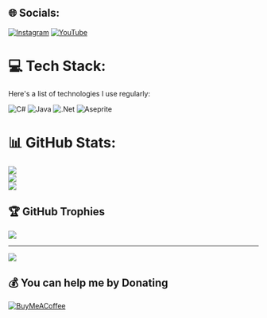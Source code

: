 

## 🌐 Socials:
[![Instagram](https://img.shields.io/badge/Instagram-%23E4405F.svg?logo=Instagram&logoColor=white)](https://instagram.com/selam999x) 
[![YouTube](https://img.shields.io/badge/YouTube-%23FF0000.svg?logo=YouTube&logoColor=white)](https://youtube.com/@Parasayte)

# 💻 Tech Stack:
Here's a list of technologies I use regularly:

![C#](https://img.shields.io/badge/c%23-%23239120.svg?style=for-the-badge&logo=csharp&logoColor=white) 
![Java](https://img.shields.io/badge/java-%23ED8B00.svg?style=for-the-badge&logo=openjdk&logoColor=white) 
![.Net](https://img.shields.io/badge/.NET-5C2D91?style=for-the-badge&logo=.net&logoColor=white) 
![Aseprite](https://img.shields.io/badge/Aseprite-FFFFFF?style=for-the-badge&logo=Aseprite&logoColor=#7D929E)

# 📊 GitHub Stats:
![](https://github-readme-stats.vercel.app/api?username=Parasayte&theme=dark&hide_border=false&include_all_commits=false&count_private=false)<br/>
![](https://github-readme-streak-stats.herokuapp.com/?user=Parasayte&theme=dark&hide_border=false)<br/>
![](https://github-readme-stats.vercel.app/api/top-langs/?username=Parasayte&theme=dark&hide_border=false&include_all_commits=false&count_private=false&layout=compact)

## 🏆 GitHub Trophies
![](https://github-profile-trophy.vercel.app/?username=Parasayte&theme=radical&no-frame=true&no-bg=true&margin-w=4)

---
[![](https://visitcount.itsvg.in/api?id=selam999x&label=Profile%20Views&color=11&icon=0&pretty=true)](https://visitcount.itsvg.in)

## 💰 You can help me by Donating
[![BuyMeACoffee](https://img.shields.io/badge/Buy%20Me%20a%20Coffee-ffdd00?style=for-the-badge&logo=buy-me-a-coffee&logoColor=black)](https://buymeacoffee.com/selam999x)

<!-- Proudly created with GPRM ( https://gprm.itsvg.in ) -->

  

